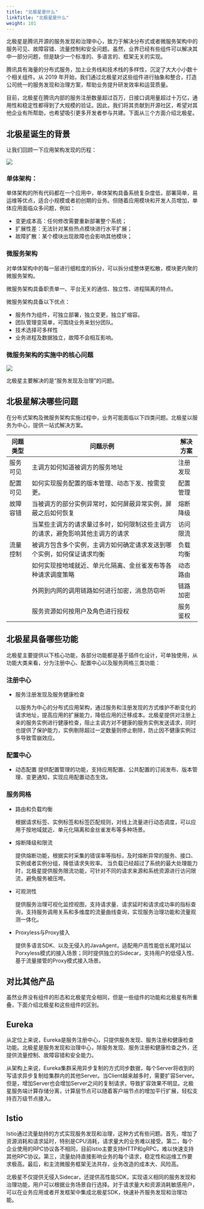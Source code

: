 ```yaml
---
title: "北极星是什么"
linkTitle: "北极星是什么"
weight: 101
---
```


北极星是腾讯开源的服务发现和治理中心，致力于解决分布式或者微服务架构中的服务可见、故障容错、流量控制和安全问题。虽然，业界已经有些组件可以解决其中一部分问题，但是缺少一个标准的、多语言的、框架无关的实现。

腾讯具有海量的分布式服务，加上业务线和技术栈的多样性，沉淀了大大小小数十个相关组件。从 2019 年开始，我们通过北极星对这些组件进行抽象和整合，打造公司统一的服务发现和治理方案，帮助业务提升研发效率和运营质量。

目前，北极星在腾讯内部的服务注册数量超过百万，日接口调用量超过十万亿，通用性和稳定性都得到了大规模的验证。因此，我们将其贡献到开源社区，希望对其他企业有所帮助，也希望吸引更多开发者参与共建。下面从三个方面介绍北极星。

## 北极星诞生的背景

让我们回顾一下应用架构发现的历程：

![](../图片/简介/单体到微服务.png)

### 单体架构：

单体架构的所有代码都在一个应用中，单体架构具备系统复杂度低，部署简单，易运维等优点，适合小规模或者初创期的业务。但随着应用模块和开发人员增加，单体应用面临众多问题，例如：

- 变更成本高：任何修改需要重新部署整个系统；
- 扩展性差：无法针对某些热点模块进行水平扩展；
- 故障扩散：某个模块出现故障也会影响其他模块；

### 微服务架构

对单体架构中的每一层进行细粒度的拆分，可以拆分成整体更松散，模块更内聚的微服务架构。

微服务架构具备职责单一、平台无关的通信、独立性、进程隔离的特点。

微服务架构具备以下优点：

- 服务作为组件，可独立部署，独立变更，独立扩缩容。
- 团队管理变简单，可围绕业务来划分团队。
- 技术选择可多样性
- 业务进程及数据独立，故障不会相互影响。

### 微服务架构的实施中的核心问题

![](../图片/简介/微服务架构核心问题.png)

北极星主要解决的是“服务发现及治理”的问题。

## 北极星解决哪些问题

在分布式架构及微服务架构实施过程中，业务可能面临以下四类问题。北极星以服务为中心，提供一站式解决方案。

| 问题类型 | 问题示例                                                     | 解决方案 |
| -------- | ------------------------------------------------------------ | -------- |
| 服务可见 | 主调方如何知道被调方的服务地址                               | 注册发现 |
| 配置可见 | 如何实现服务配置的版本管理、动态下发、按需变更。             | 配置管理 |
| 故障容错 | 当被调方的部分实例异常时，如何屏蔽异常实例，屏蔽之后如何恢复 | 熔断降级 |
|          | 当某些主调方的请求量过多时，如何限制这些主调方的请求，避免影响其他主调方的请求 | 访问限流 |
| 流量控制 | 被调方包含多个实例，主调方如何确定请求发送到哪个实例，如何保证请求均衡 | 负载均衡 |
|          | 如何实现按地域就近、单元化隔离、金丝雀发布等各种请求调度策略 | 动态路由 |
|          | 外网到内网的调用链路如何进行加密，消息防窃听                 | 链路加密 |
|          | 服务资源如何按用户及角色进行授权                             | 服务鉴权 |

## 北极星具备哪些功能

北极星主要提供以下核心功能，各部分功能都是基于插件化设计，可单独使用，从功能大类来看，分为注册中心、配置中心以及服务网格三类功能：

### 注册中心

- 服务注册发现及服务健康检查

  以服务为中心的分布式应用架构，通过服务和注册发现的方式维护不断变化的请求地址，提高应用的扩展能力，降低应用的迁移成本。北极星提供对注册上来的服务实例进行健康检查，阻止主调方对不健康的服务实例发送请求，同时也提供了保护能力，实例剔除超过一定数量则停止剔除，防止因不健康实例过多导致雪崩效应。

### 配置中心

- 动态配置
  提供配置管理的功能，支持应用配置、公共配置的订阅发布、版本管理、变更通知，实现应用配置动态生效。

### 服务网格

- 路由和负载均衡
  
  根据请求标签、实例标签和标签匹配规则，对线上流量进行动态调度，可以应用于按地域就近、单元化隔离和金丝雀发布等多种场景。

- 熔断降级和限流
  
  提供熔断功能，根据实时采集的错误率等指标，及时熔断异常的服务、接口、实例或者实例分组，降低请求失败率。
  当负载已经超过了系统的最大处理能力时，北极星提供服务限流功能，可针对不同的请求来源和系统资源进行访问限流，避免服务被压垮。
  
- 可观测性
  
  提供服务治理可视化监控视图，支持请求量、请求延时和请求成功率的指标查询，支持服务调用关系和多维度的流量曲线查询，实现服务治理功能和流量观测一体化。
  
- Proxyless与Proxy接入

  提供多语言SDK、以及无侵入的JavaAgent，适配用户高性能低长尾时延以Porxyless模式的接入场景；同时提供独立的Sidecar，支持用户的低侵入性、基于流量接管的Proxy模式接入场景。

## 对比其他产品

虽然业界没有组件的形态和北极星完全相同，但是一些组件的功能和北极星有所重叠，下面介绍北极星和这些组件的区别。

## Eureka

从定位上来说，Eureka是服务注册中心，只提供服务发现、服务注册和健康检查功能。北极星是服务发现和治理中心，除服务发现、服务注册和健康检查之外，还提供流量控制、故障容错和安全能力。

从架构上来说，Eureka集群采用异步复制的方式同步数据，每个Server将收到的写请求异步复制给集群内的其他Server。当Client越来越多时，需要扩容Server。但是，增加Server也会增加Server之间的复制请求，导致扩容效果不明显。北极星服务端计算存储分离，计算层节点可以随着客户端节点的增加平行扩展，轻松支持百万级节点接入。

## Istio

Istio通过流量劫持的方式实现服务发现和治理，这种方式有些问题。首先，增加了资源消耗和请求延时，特别是CPU消耗，请求量大的业务难以接受。第二，每个企业使用的RPC协议各不相同，目前Istio主要支持HTTP和gRPC，难以快速支持其他RPC协议。第三，流量劫持直接影响业务的每个请求，稳定性和运维工作要求极高。最后，和主流微服务框架无法共存，业务改造的成本大、风险高。

北极星不仅提供无侵入Sidecar，还提供高性能SDK，实现语义相同的服务发现和治理功能，用户可以根据业务场景自行选择。对于请求量大和资源消耗敏感用户，可以在业务应用或者开发框架中集成北极星SDK，快速补齐服务发现和治理功能。